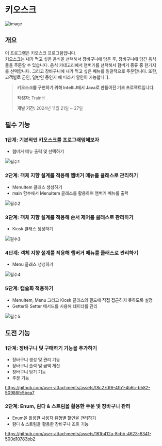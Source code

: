 # 키오스크


![image](https://github.com/user-attachments/assets/6374c08b-0d6d-4b90-8ebd-7a06f469ed4b)



##  개요
이 프로그램은 키오스크 프로그램입니다.  
키오스크는 내가 먹고 싶은 음식을 선택해서 장바구니에 담은 후, 장바구니에 담긴 음식들을 주문할 수 있습니다.
음식 카테고리에서 햄버거를 선택해서 햄버거 종류 중 한가지를 선택합니다. 그리고 장바구니에 내가 먹고 싶은 메뉴를 일괄적으로 주문합니다.
또한, 고객별로 군인, 일반인 등인지 에 따라서 할인이 가능합니다.

> 
> **키오스크를 구현하기 위해 IntelliJ에서 Java로 만들어진 기초 프로젝트입니다.**
> 
> **작성자:** TrainH
> 
> **개발 기간:** 2024년 11월 21일 ~ 27일  
> 


##  필수 기능

###   1단계: 기본적인 키오스크를 프로그래밍해보자
- 햄버거 메뉴 출력 및 선택하기


![필수1](https://github.com/user-attachments/assets/f1be512d-9348-4dbc-aeb3-4e7e7b16ad72)


###   2단계: 객체 지향 설계를 적용해 햄버거 메뉴를 클래스로 관리하기
- MenuItem 클래스 생성하기
- main 함수에서 MenuItem 클래스를 활용하여 햄버거 메뉴를 출력


![필수2](https://github.com/user-attachments/assets/f56af306-dfdf-4d8a-ac6c-2a462094aa26)


###   3단계: 객체 지향 설계를 적용해 순서 제어를 클래스로 관리하기
- Kiosk 클래스 생성하기


![필수3](https://github.com/user-attachments/assets/130829f1-28b7-4aea-bc60-10aefdbb916d)


###   4단계: 객체 지향 설계를 적용해 햄버거 메뉴를 클래스로 관리하기
- Menu 클래스 생성하기


![필수4](https://github.com/user-attachments/assets/4777a46b-3049-4e65-93a2-1694f6d7882d)


###   5단계: 캡슐화 적용하기
- MenuItem, Menu 그리고 Kiosk 클래스의 필드에 직접 접근하지 못하도록 설정
- Getter와 Setter 메서드를 사용해 데이터를 관리


![필수5](https://github.com/user-attachments/assets/217bdd18-c696-4359-bc10-0e6cd1083282)



##  도전 기능

###   1단계: 장바구니 및 구매하기 기능을 추가하기
- 장바구니 생성 및 관리 기능
- 장바구니 출력 및 금액 계산
- 장바구니 담기 기능
- 주문 기능


https://github.com/user-attachments/assets/f8c27df6-4fb1-4b6c-b582-50986fc5bea7



###   2단계: Enum, 람다 & 스트림을 활용한 주문 및 장바구니 관리 
- Enum을 활용한 사용자 유형별 할인율 관리하기
- 람다 & 스트림을 활용한 장바구니 조회 기능


https://github.com/user-attachments/assets/161b412a-8cbb-4623-8341-500d10783bb2


